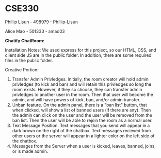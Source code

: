 
# CSE330
Phillip Lisun - 498979 - Phillip-Lisun

Alice Mao - 501333 - amao03

**Chatify ChatRoom:**

Installation Notes: We used express for this project, so our HTML, CSS, and client side JS are in the public folder. In addition, there are some required files in the public folder.

Creative Portion: 

1. Transfer Admin Privledges. Initially, the room creator will hold admin privledges (to kick and ban) and will retain this privledges so long the room exists. However, if they so choose, they can transfer admin privledges to another user in the room. Then that user will become the admin, and will have powers of kick, ban, and/or admin transfer.
2. Unban feature. On the admin panel, there is a "ban list" button, that when clicked, will show a list of banned users (if there are any). Then the admin can click on the user and the user will be removed from the  ban list. Then the user will be able to rejoin the room as a normal user. 
3. Text Message Position. Text messages that you send will appear in a dark brown on the right of the chatbox. Text messages recieved from other users or the server will appear in a lighter color on the left side of the chatbox. 
4. Messages from the Server when a user is kicked, leaves, banned, joins, or is made admin.

